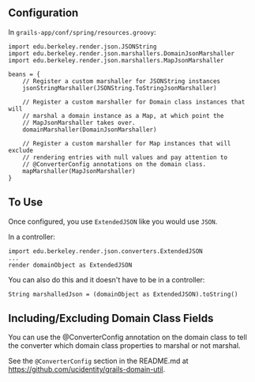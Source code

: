 ## Configuration

In `grails-app/conf/spring/resources.groovy`:
```
import edu.berkeley.render.json.JSONString
import edu.berkeley.render.json.marshallers.DomainJsonMarshaller
import edu.berkeley.render.json.marshallers.MapJsonMarshaller

beans = {
    // Register a custom marshaller for JSONString instances
    jsonStringMarshaller(JSONString.ToStringJsonMarshaller)

    // Register a custom marshaller for Domain class instances that will
    // marshal a domain instance as a Map, at which point the
    // MapJsonMarshaller takes over.
    domainMarshaller(DomainJsonMarshaller)

    // Register a custom marshaller for Map instances that will exclude
    // rendering entries with null values and pay attention to
    // @ConverterConfig annotations on the domain class.
    mapMarshaller(MapJsonMarshaller)
}
```

## To Use

Once configured, you use `ExtendedJSON` like you would use `JSON`.

In a controller:
```
import edu.berkeley.render.json.converters.ExtendedJSON
...
render domainObject as ExtendedJSON
```

You can also do this and it doesn't have to be in a controller:
```
String marshalledJson = (domainObject as ExtendedJSON).toString()
```

## Including/Excluding Domain Class Fields

You can use the @ConverterConfig annotation on the domain class to tell the
converter which domain class properties to marshal or not marshal.

See the `@ConverterConfig` section in the README.md at
https://github.com/ucidentity/grails-domain-util.
